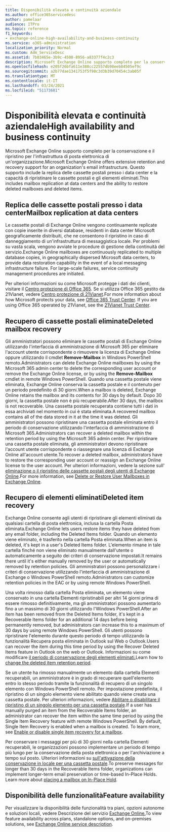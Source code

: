```yaml
---
title: Disponibilità elevata e continuità aziendale
ms.author: office365servicedesc
author: pamelaar
audience: ITPro
ms.topic: reference
f1_keywords:
- exchange-online-high-availability-and-business-continuity
ms.service: o365-administration
localization_priority: Normal
ms.custom: Adm_ServiceDesc
ms.assetid: 7b03465e-3b9c-4500-8956-a83377f4c2c3
description: Microsoft Exchange Online supporto completo per la conservazione e il ripristino per l'infrastruttura di posta elettronica di un'organizzazione. Questo supporto include la replica delle cassette postali presso i data center e la capacità di ripristinare le cassette postali e gli elementi eliminati.
ms.openlocfilehash: e205f26bfa611e388cc22557db98eeb84505ef9c
ms.sourcegitcommit: a2b77dae1341753f5f98c3d3b39d70454c3ab05f
ms.translationtype: MT
ms.contentlocale: it-IT
ms.lasthandoff: 03/24/2021
ms.locfileid: "51173681"
---
```

# <a name="high-availability-and-business-continuity"></a><span data-ttu-id="e29f1-104">Disponibilità elevata e continuità aziendale</span><span class="sxs-lookup"><span data-stu-id="e29f1-104">High availability and business continuity</span></span>

<span data-ttu-id="e29f1-105">Microsoft Exchange Online supporto completo per la conservazione e il ripristino per l'infrastruttura di posta elettronica di un'organizzazione.</span><span class="sxs-lookup"><span data-stu-id="e29f1-105">Microsoft Exchange Online offers extensive retention and recovery support for an organization's email infrastructure.</span></span> <span data-ttu-id="e29f1-106">Questo supporto include la replica delle cassette postali presso i data center e la capacità di ripristinare le cassette postali e gli elementi eliminati.</span><span class="sxs-lookup"><span data-stu-id="e29f1-106">This includes mailbox replication at data centers and the ability to restore deleted mailboxes and deleted items.</span></span>
  
## <a name="mailbox-replication-at-data-centers"></a><span data-ttu-id="e29f1-107">Replica delle cassette postali presso i data center</span><span class="sxs-lookup"><span data-stu-id="e29f1-107">Mailbox replication at data centers</span></span>

<span data-ttu-id="e29f1-p103">Le cassette postali di Exchange Online vengono continuamente replicate con copie inserite in diversi database, residenti in data center Microsoft geograficamente distribuiti, che ne consentono il ripristino in caso di danneggiamento di un'infrastruttura di messaggistica locale. Per problemi su vasta scala, vengono avviate le procedure di gestione della continuità del servizio.</span><span class="sxs-lookup"><span data-stu-id="e29f1-p103">Exchange Online mailboxes are continuously replicated to multiple database copies, in geographically dispersed Microsoft data centers, to provide data restoration capability in the event of a local messaging infrastructure failure. For large-scale failures, service continuity management procedures are initiated.</span></span>
  
<span data-ttu-id="e29f1-p104">Per ulteriori informazioni su come Microsoft protegge i dati dei clienti, visitare il [Centro protezione di Office 365](https://go.microsoft.com/fwlink/p/?LinkId=299135). Se si utilizza Office 365 gestito da 21Vianet, vedere [Centro protezione di 21Vianet](https://www.21vbluecloud.com/office365/trustcenter/onlineservices.mdl).</span><span class="sxs-lookup"><span data-stu-id="e29f1-p104">For more information about how Microsoft protects your data, see [Office 365 Trust Center](https://go.microsoft.com/fwlink/p/?LinkId=299135). If you are using Office 365 operated by 21Vianet, see the [21Vianet Trust Center](https://www.21vbluecloud.com/office365/trustcenter/onlineservices.mdl).</span></span>
  
## <a name="deleted-mailbox-recovery"></a><span data-ttu-id="e29f1-112">Recupero di cassette postali eliminate</span><span class="sxs-lookup"><span data-stu-id="e29f1-112">Deleted mailbox recovery</span></span>

<span data-ttu-id="e29f1-113">Gli amministratori possono eliminare le cassette postali di Exchange Online utilizzando l'interfaccia di amministrazione di Microsoft 365 per eliminare l'account utente corrispondente o rimuovere la licenza di Exchange Online oppure utilizzando il cmdlet **Remove-Mailbox** in Windows PowerShell remoto.</span><span class="sxs-lookup"><span data-stu-id="e29f1-113">Administrators can delete Exchange Online mailboxes by using the Microsoft 365 admin center to delete the corresponding user account or remove the Exchange Online license, or by using the **Remove-Mailbox** cmdlet in remote Windows PowerShell.</span></span> <span data-ttu-id="e29f1-114">Quando una cassetta postale viene eliminata, Exchange Online conserva la cassetta postale e il contenuto per un periodo predefinito di 30 giorni.</span><span class="sxs-lookup"><span data-stu-id="e29f1-114">When a mailbox is deleted, Exchange Online retains the mailbox and its contents for 30 days by default.</span></span> <span data-ttu-id="e29f1-115">Dopo 30 giorni, la cassetta postale non è più recuperabile.</span><span class="sxs-lookup"><span data-stu-id="e29f1-115">After 30 days, the mailbox is not recoverable.</span></span> <span data-ttu-id="e29f1-116">Una cassetta postale recuperata contiene tutti i dati in essa archiviati nel momento in cui è stata eliminata.</span><span class="sxs-lookup"><span data-stu-id="e29f1-116">A recovered mailbox contains all of the data stored in it at the time it was deleted.</span></span> <span data-ttu-id="e29f1-117">Gli amministratori possono ripristinare una cassetta postale eliminata entro il periodo di conservazione utilizzando l'interfaccia di amministrazione di Microsoft 365.</span><span class="sxs-lookup"><span data-stu-id="e29f1-117">Administrators can recover a deleted mailbox within the retention period by using the Microsoft 365 admin center.</span></span> <span data-ttu-id="e29f1-118">Per ripristinare una cassetta postale eliminata, gli amministratori devono ripristinare l'account utente corrispondente o riassegnare una licenza di Exchange Online all'account utente.</span><span class="sxs-lookup"><span data-stu-id="e29f1-118">To recover a deleted mailbox, administrators have to restore the corresponding user account or reassign an Exchange Online license to the user account.</span></span> <span data-ttu-id="e29f1-119">Per ulteriori informazioni, vedere la sezione sull' [eliminazione o il ripristino delle cassette postali degli utenti di Exchange Online](/exchange/recipients-in-exchange-online/delete-or-restore-mailboxes).</span><span class="sxs-lookup"><span data-stu-id="e29f1-119">For more information, see [Delete or Restore User Mailboxes in Exchange Online](/exchange/recipients-in-exchange-online/delete-or-restore-mailboxes).</span></span>
  
## <a name="deleted-item-recovery"></a><span data-ttu-id="e29f1-120">Recupero di elementi eliminati</span><span class="sxs-lookup"><span data-stu-id="e29f1-120">Deleted item recovery</span></span>

<span data-ttu-id="e29f1-121">Exchange Online consente agli utenti di ripristinare gli elementi eliminati da qualsiasi cartella di posta elettronica, inclusa la cartella Posta eliminata.</span><span class="sxs-lookup"><span data-stu-id="e29f1-121">Exchange Online lets users restore items they have deleted from any email folder, including the Deleted Items folder.</span></span> <span data-ttu-id="e29f1-122">Quando un elemento viene eliminato, è trasferito nella cartella Posta eliminata.</span><span class="sxs-lookup"><span data-stu-id="e29f1-122">When an item is deleted, it's kept in a user's Deleted Items folder.</span></span> <span data-ttu-id="e29f1-123">L'elemento rimane in tale cartella finché non viene eliminato manualmente dall'utente o automaticamente a seguito dei criteri di conservazione impostati.</span><span class="sxs-lookup"><span data-stu-id="e29f1-123">It remains there until it's either manually removed by the user or automatically removed by retention policies.</span></span> <span data-ttu-id="e29f1-124">Gli amministratori possono personalizzare i criteri di conservazione utilizzando l'interfaccia di amministrazione di Exchange o Windows PowerShell remoto.</span><span class="sxs-lookup"><span data-stu-id="e29f1-124">Administrators can customize retention policies in the EAC or by using remote Windows PowerShell.</span></span>
  
<span data-ttu-id="e29f1-125">Una volta rimosso dalla cartella Posta eliminata, un elemento viene conservato in una cartella Elementi ripristinabili per altri 14 giorni prima di essere rimosso definitivamente, ma gli amministratori possono aumentarlo fino a un massimo di 30 giorni utilizzando l'Windows PowerShell.</span><span class="sxs-lookup"><span data-stu-id="e29f1-125">After an item has been removed from the Deleted Items folder, it's kept in a Recoverable Items folder for an additional 14 days before being permanently removed, but administrators can increase this to a maximum of 30 days by using remote Windows PowerShell.</span></span> <span data-ttu-id="e29f1-126">Gli utenti possono ripristinare l'elemento durante questo periodo di tempo utilizzando la funzionalità Recupera posta eliminata in Outlook sul Web o Outlook.</span><span class="sxs-lookup"><span data-stu-id="e29f1-126">Users can recover the item during this time period by using the Recover Deleted Items feature in Outlook on the web or Outlook.</span></span> <span data-ttu-id="e29f1-127">Informazioni su come modificare [il periodo di conservazione degli elementi eliminati.](/exchange/recipients-in-exchange-online/manage-user-mailboxes/change-deleted-item-retention)</span><span class="sxs-lookup"><span data-stu-id="e29f1-127">Learn how to [change the deleted item retention period](/exchange/recipients-in-exchange-online/manage-user-mailboxes/change-deleted-item-retention).</span></span>
  
<span data-ttu-id="e29f1-p108">Se un utente ha rimosso manualmente un elemento dalla cartella Elementi recuperabili, un amministratore è in grado di recuperare quell'elemento entro lo stesso periodo tramite la funzionalità di recupero di un singolo elemento con Windows PowerShell remoto. Per impostazione predefinita, il ripristino di un singolo elemento viene abilitato quando viene creata una cassetta postale. Per ulteriori informazioni, vedere [Abilitare o disabilitare il ripristino di un singolo elemento per una cassetta postale](/exchange/recipients-in-exchange-online/manage-user-mailboxes/enable-or-disable-single-item-recovery).</span><span class="sxs-lookup"><span data-stu-id="e29f1-p108">If a user has manually purged an item from the Recoverable Items folder, an administrator can recover the item within the same time period by using the Single Item Recovery feature with remote Windows PowerShell. By default, Single Item Recovery is enabled when a mailbox is created. To learn more, see [Enable or disable single item recovery for a mailbox](/exchange/recipients-in-exchange-online/manage-user-mailboxes/enable-or-disable-single-item-recovery).</span></span>
  
<span data-ttu-id="e29f1-p109">Per conservare i messaggi per più di 30 giorni nella cartella Elementi recuperabili, le organizzazioni possono implementare un periodo di tempo più lungo per la conservazione della posta elettronica o per l'archiviazione a tempo sul posto. Ulteriori informazioni su [sull'attivazione della conservazione in locale per una cassetta postale](/exchange/security-and-compliance/in-place-and-litigation-holds).</span><span class="sxs-lookup"><span data-stu-id="e29f1-p109">To preserve messages for longer than 30 days in the Recoverable Items folder, organizations can implement longer-term email preservation or time-based In-Place Holds. Learn more about [placing a mailbox on In-Place Hold](/exchange/security-and-compliance/in-place-and-litigation-holds).</span></span>
  
## <a name="feature-availability"></a><span data-ttu-id="e29f1-133">Disponibilità delle funzionalità</span><span class="sxs-lookup"><span data-stu-id="e29f1-133">Feature availability</span></span>

<span data-ttu-id="e29f1-134">Per visualizzare la disponibilità delle funzionalità tra piani, opzioni autonome e soluzioni locali, vedere Descrizione del servizio [Exchange Online.](exchange-online-service-description.md)</span><span class="sxs-lookup"><span data-stu-id="e29f1-134">To view feature availability across plans, standalone options, and on-premises solutions, see [Exchange Online service description](exchange-online-service-description.md).</span></span>
